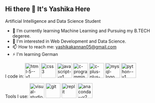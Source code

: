 ## Hi there 👋 It's Yashika Here

Artificial Intelligence and Data Science Student

- 🌱 I’m currently learning Machine Learning and Pursuing my B.TECH degeree.
- 👀 I'm interested in Web Development and Data Science.
- 📫 How to reach me: [yashikakannan05@gmail.com](yashikakannan05@gmail.com)
- ⚡️ I'm learning German 

I code in: 
<img width="48" height="48" src="https://img.icons8.com/color/48/html-5--v1.png" alt="html-5--v1"/> <img width="48" height="48" src="https://img.icons8.com/color/48/css3.png" alt="css3"/> <img width="48" height="48" src="https://img.icons8.com/color/48/javascript--v1.png" alt="javascript--v1"/> <img width="48" height="48" src="https://img.icons8.com/color/48/c-programming.png" alt="c-programming"/> <img width="48" height="48" src="https://img.icons8.com/color/48/c-plus-plus-logo.png" alt="c-plus-plus-logo"/> <img width="48" height="48" src="https://img.icons8.com/color/48/mysql-logo.png" alt="mysql-logo"/> <img width="48" height="48" src="https://img.icons8.com/color/48/python--v1.png" alt="python--v1"/>

Tools I use:
<img width="48" height="48" src="https://img.icons8.com/fluency/48/visual-studio-code-2019.png" alt="visual-studio-code-2019"/> <img width="48" height="48" src="https://img.icons8.com/color/48/git.png" alt="git"/> <img width="48" height="48" src="https://img.icons8.com/fluency/48/replit.png" alt="replit"/> <img width="48" height="48" src="https://img.icons8.com/fluency/48/anaconda--v2.png" alt="anaconda--v2"/>
